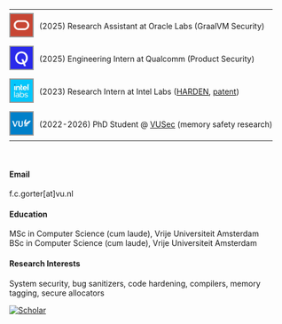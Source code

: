 
<table style="border-collapse: collapse; border: none; padding: 0; margin: 0;">
<tr>
  <td style="border: none; padding: 6px 6px 6px 0; vertical-align: middle; padding-right: 10px;">
    <img src="./static/assets/img/oracle.png" width="40" height="40" style="border: 2px solid #999;">
  </td>
  <td style="border: none; padding: 6px 0; vertical-align: middle;">
    (2025) Research Assistant at Oracle Labs (GraalVM Security)
  </td>
</tr>
  <tr>
    <td style="border: none; padding: 6px 6px 6px 0; vertical-align: middle; padding-right: 10px;">
      <img src="./static/assets/img/QCOM.png" width="40" height="40" style="border: 2px solid #999;">
    </td>
    <td style="border: none; padding: 6px 0; vertical-align: middle;">
      (2025) Engineering Intern at Qualcomm (Product Security)
    </td>
  </tr>  
  <tr>
    <td style="border: none; padding: 6px 6px 6px 0; vertical-align: middle; padding-right: 10px;">
      <img src="./static/assets/img/intellabs.jpeg" width="40" height="40" style="border: 2px solid #999;">
    </td>
    <td style="border: none; padding: 6px 0; vertical-align: middle;">
       (2023) Research Intern at Intel Labs (<a href="https://www.darpa.mil/research/programs/hardening-development-toolchains-against-emergent-execution-engines">HARDEN</a>, <a href="https://patents.google.com/patent/US20250077647A1/en">patent</a>)
    </td>
  </tr>
    <tr>
    <td style="border: none; padding: 6px 6px 6px 0; vertical-align: middle; padding-right: 10px;">
      <img src="./static/assets/img/VU_social_avatar_blauw.png" width="40" height="40" style="border: 2px solid #999;">
    </td>
    <td style="border: none; padding: 6px 0; vertical-align: middle;">
      (2022-2026) PhD Student @ <a href="https://www.vusec.net">VUSec</a> (memory safety research)
    </td>
  </tr>
</table>

<p>&nbsp;</p>

#### Email
f.c.gorter[at]vu.nl

#### Education
MSc in Computer Science (cum laude), Vrije Universiteit Amsterdam\
BSc in Computer Science (cum laude), Vrije Universiteit Amsterdam

#### Research Interests
System security, bug sanitizers, code hardening, compilers, memory tagging, secure allocators

[![Scholar](https://img.shields.io/badge/Google_Scholar-4285F4?style=flat&logo=google-scholar&logoColor=white)](https://scholar.google.com/citations?user=Afy4QisAAAAJ)
